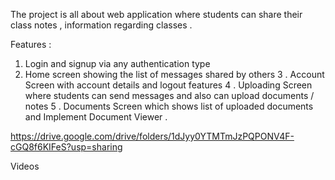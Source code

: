 The project is all about  web application where students can share their class notes ,
information regarding classes .

Features :

1. Login and signup via any authentication type
2. Home screen showing the list of messages shared by others
3 . Account Screen with account details and logout features
4 . Uploading Screen where students can send messages and also can upload documents / notes
5 . Documents Screen which shows list of uploaded documents and Implement Document Viewer .


https://drive.google.com/drive/folders/1dJyy0YTMTmJzPQPONV4F-cGQ8f6KIFeS?usp=sharing

Videos
